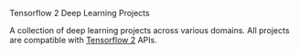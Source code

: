 Tensorflow 2 Deep Learning Projects

A collection of deep learning projects across various domains. All projects are compatible with [Tensorflow 2](https://www.tensorflow.org/beta) APIs.